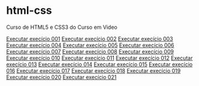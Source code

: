 # html-css
 Curso de HTML5 e CSS3 do Curso em Video
 
 <a href="https://joseguilhermeds.github.io/html-css/exercicios/ex001/">Executar execício 001</a>
<a href="https://joseguilhermeds.github.io/html-css/exercicios/ex002/">Executar execício 002</a>
<a href="https://joseguilhermeds.github.io/html-css/exercicios/ex003/">Executar execício 003</a>
<a href="https://joseguilhermeds.github.io/html-css/exercicios/ex004/">Executar execício 004</a>
<a href="https://joseguilhermeds.github.io/html-css/exercicios/ex005/">Executar execício 005</a>
<a href="https://joseguilhermeds.github.io/html-css/exercicios/ex006/">Executar execício 006</a>
<a href="https://joseguilhermeds.github.io/html-css/exercicios/ex007/">Executar execício 007</a>
<a href="https://joseguilhermeds.github.io/html-css/exercicios/ex008/">Executar execício 008</a>
<a href="https://joseguilhermeds.github.io/html-css/exercicios/ex009/">Executar execício 009</a>
<a href="https://joseguilhermeds.github.io/html-css/exercicios/ex010/">Executar execício 010</a>
<a href="https://joseguilhermeds.github.io/html-css/exercicios/ex011/">Executar execício 011</a>
<a href="https://joseguilhermeds.github.io/html-css/exercicios/ex012/">Executar execício 012</a>
<a href="https://joseguilhermeds.github.io/html-css/exercicios/ex013/">Executar execício 013</a>
<a href="https://joseguilhermeds.github.io/html-css/exercicios/ex014/">Executar execício 014</a>
<a href="https://joseguilhermeds.github.io/html-css/exercicios/ex015/">Executar execício 015</a>
<a href="https://joseguilhermeds.github.io/html-css/exercicios/ex016/">Executar execício 016</a>
<a href="https://joseguilhermeds.github.io/html-css/exercicios/ex017/">Executar execício 017</a>
<a href="https://joseguilhermeds.github.io/html-css/exercicios/ex018/">Executar execício 018</a>
<a href="https://joseguilhermeds.github.io/html-css/exercicios/ex019/">Executar execício 019</a>
<a href="https://joseguilhermeds.github.io/html-css/exercicios/ex020/">Executar execício 020</a>
<a href="https://joseguilhermeds.github.io/html-css/exercicios/ex021/">Executar execício 021</a>
